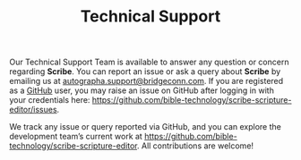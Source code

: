 ﻿---
id: p0-4-techncl-support
title: Technical Support
sidebar_label: Technical Support
---

Our Technical Support Team is available to answer any question or concern regarding **Scribe**. You can report an issue or ask a query about **Scribe** by emailing us at [autographa.support@bridgeconn.com](mailto:autographa.support@bridgeconn.com). If you are registered as a [GitHub](https://github.com/) user, you may raise an issue on GitHub after logging in with your credentials here: https://github.com/bible-technology/scribe-scripture-editor/issues. 

We track any issue or query reported via GitHub, and you can explore the development team’s current work at https://github.com/bible-technology/scribe-scripture-editor. All contributions are welcome!












